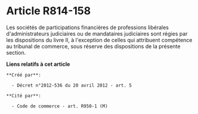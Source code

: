 # Article R814-158

Les sociétés de participations financières de professions libérales d'administrateurs judiciaires ou de mandataires
judiciaires sont régies par les dispositions du livre II, à l'exception de celles qui attribuent compétence au tribunal de
commerce, sous réserve des dispositions de la présente section.

**Liens relatifs à cet article**

	**Créé par**:

	  - Décret n°2012-536 du 20 avril 2012 - art. 5

	**Cité par**:

	  - Code de commerce - art. R950-1 (M)
